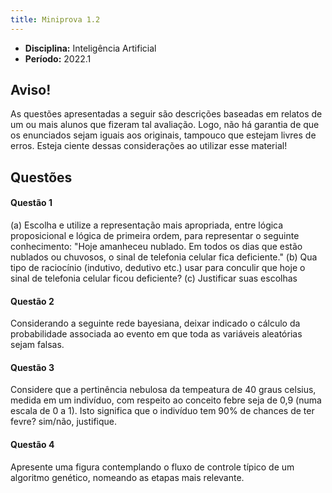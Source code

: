 ```yaml
---
title: Miniprova 1.2
---
```


- **Disciplina:** Inteligência Artificial
- **Período:** 2022.1

## Aviso!

As questões apresentadas a seguir são descrições baseadas em relatos de um ou mais alunos que fizeram tal avaliação. Logo, não há garantia de que os enunciados sejam iguais aos originais, tampouco que estejam livres de erros. Esteja ciente dessas considerações ao utilizar esse material!

## Questões

#### Questão 1

(a) Escolha e utilize a representação mais apropriada, entre lógica proposicional e lógica de primeira ordem, para representar o seguinte conhecimento: "Hoje amanheceu nublado. Em todos os dias que estão nublados ou chuvosos, o sinal de telefonia celular fica deficiente." (b) Qua tipo de raciocínio (indutivo, dedutivo etc.) usar para conculir que hoje o sinal de telefonia celular ficou deficiente? (c) Justificar suas escolhas

#### Questão 2

Considerando a seguinte rede bayesiana, deixar indicado o cálculo da probabilidade associada ao evento em que toda as variáveis aleatórias sejam falsas.

#### Questão 3 

Considere que a pertinência nebulosa da tempeatura de 40 graus celsius, medida em um indivíduo, com respeito ao conceito febre seja de 0,9 (numa escala de 0 a 1). Isto significa que o indivíduo tem 90% de chances de ter fevre? sim/não, justifique.

#### Questão 4

Apresente uma figura contemplando o fluxo de controle típico de um algoritmo genético, nomeando as etapas mais relevante.